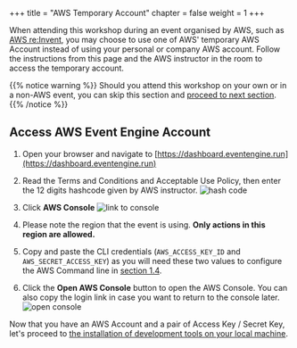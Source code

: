 +++
title = "AWS Temporary Account"
chapter = false
weight = 1
+++

When attending this workshop during an event organised by AWS, such as [AWS re:Invent](https://reinvent.awsevents.com/), you may choose to use one of AWS' temporary AWS Account instead of using your personal or company AWS account.  Follow the instructions from this page and the AWS instructor in the room to access the temporary account.

{{% notice warning %}}
Should you attend this workshop on your own or in a non-AWS event, you can skip this section and [proceed to next section](/10_prerequisites/10_iam_user.html#aws-account).
{{% /notice %}}

## Access AWS Event Engine Account

1. Open your browser and navigate to [https://dashboard.eventengine.run](https://dashboard.eventengine.run)

1. Read the Terms and Conditions and Acceptable Use Policy, then enter the 12 digits hashcode given by AWS instructor.
![hash code](/images/10-05-10.png)

1. Click **AWS Console**
![link to console](/images/10-05-20.png)

1. Please note the region that the event is using. **Only actions in this region are allowed.**

1. Copy and paste the CLI credentials (`AWS_ACCESS_KEY_ID` and `AWS_SECRET_ACCESS_KEY`) as you will need these two values to configure the AWS Command line in [section 1.4](/10_prerequisites/30_configs.html#configuring-the-aws-command-line).

1. Click the **Open AWS Console** button to open the AWS Console.  You can also copy the login link in case you want to return to the console later.
![open console](/images/10-05-30.png)

Now that you have an AWS Account and a pair of Access Key / Secret Key, let's proceed to [the installation of development tools on your local machine](/10_prerequisites/20_installs.html).
